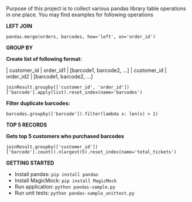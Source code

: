 Purpose of this project is to collect various pandas library table operations in one place. You may find examples for following operations

**LEFT JOIN**

`pandas.merge(orders, barcodes, how='left', on='order_id')`

**GROUP BY**

**Create list of following format:**

| customer_id | order_id1 | [barcode1, barcode2, ...] 
| customer_id | order_id2 | [barcode1, barcode2, ...]

`joinResult.groupby(['customer_id', 'order_id'])['barcode'].apply(list).reset_index(name='barcodes')`

**Filter duplicate barcodes:**

`barcodes.groupby(['barcode']).filter(lambda x: len(x) > 1)`

**TOP 5 RECORDS**

**Gets top 5 customers who purchased barcodes**

`joinResult.groupby(['customer_id'])['barcode'].count().nlargest(5).reset_index(name='total_tickets')`

**GETTING STARTED**

- Install pandas: `pip install pandas`
- Install MagicMock: `pip install MagicMock`
- Run application: `python pandas-sample.py`
- Run unit tests: `python pandas-sample_unittest.py`


